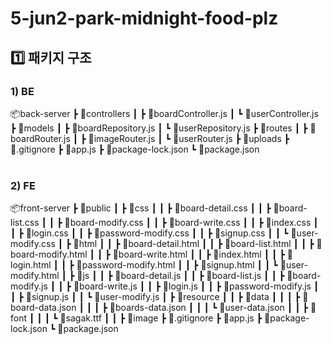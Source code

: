 # 5-jun2-park-midnight-food-plz

## 1️⃣ 패키지 구조
### 1) BE

📦back-server
 ┣ 📂controllers
 ┃ ┣ 📜boardController.js
 ┃ ┗ 📜userController.js
 ┣ 📂models
 ┃ ┣ 📜boardRepository.js
 ┃ ┗ 📜userRepository.js
 ┣ 📂routes
 ┃ ┣ 📜boardRouter.js
 ┃ ┣ 📜imageRouter.js
 ┃ ┗ 📜userRouter.js
 ┣ 📂uploads
 ┣ 📜.gitignore
 ┣ 📜app.js
 ┣ 📜package-lock.json
 ┗ 📜package.json
 <br><br>

 ### 2) FE
 📦front-server
 ┣ 📂public
 ┃ ┣ 📂css
 ┃ ┃ ┣ 📜board-detail.css
 ┃ ┃ ┣ 📜board-list.css
 ┃ ┃ ┣ 📜board-modify.css
 ┃ ┃ ┣ 📜board-write.css
 ┃ ┃ ┣ 📜index.css
 ┃ ┃ ┣ 📜login.css
 ┃ ┃ ┣ 📜password-modify.css
 ┃ ┃ ┣ 📜signup.css
 ┃ ┃ ┗ 📜user-modify.css
 ┃ ┣ 📂html
 ┃ ┃ ┣ 📜board-detail.html
 ┃ ┃ ┣ 📜board-list.html
 ┃ ┃ ┣ 📜board-modify.html
 ┃ ┃ ┣ 📜board-write.html
 ┃ ┃ ┣ 📜index.html
 ┃ ┃ ┣ 📜login.html
 ┃ ┃ ┣ 📜password-modify.html
 ┃ ┃ ┣ 📜signup.html
 ┃ ┃ ┗ 📜user-modify.html
 ┃ ┣ 📂js
 ┃ ┃ ┣ 📜board-detail.js
 ┃ ┃ ┣ 📜board-list.js
 ┃ ┃ ┣ 📜board-modify.js
 ┃ ┃ ┣ 📜board-write.js
 ┃ ┃ ┣ 📜login.js
 ┃ ┃ ┣ 📜password-modify.js
 ┃ ┃ ┣ 📜signup.js
 ┃ ┃ ┗ 📜user-modify.js
 ┃ ┣ 📂resource
 ┃ ┃ ┣ 📂data
 ┃ ┃ ┃ ┣ 📜board-data.json
 ┃ ┃ ┃ ┣ 📜boards-data.json
 ┃ ┃ ┃ ┗ 📜user-data.json
 ┃ ┃ ┣ 📂font
 ┃ ┃ ┃ ┗ 📜sagak.ttf
 ┃ ┃ ┣ 📂image
 ┣ 📜.gitignore
 ┣ 📜app.js
 ┣ 📜package-lock.json
 ┗ 📜package.json
